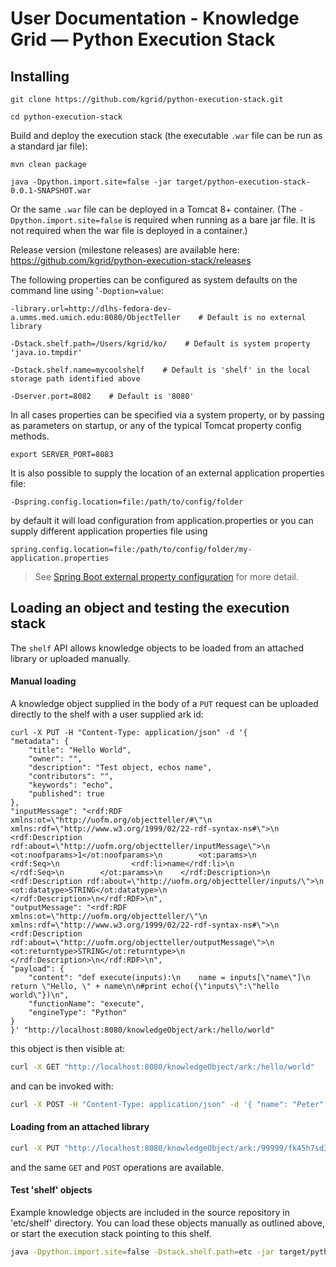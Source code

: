 # User Documentation - Knowledge Grid — Python Execution Stack

## Installing

    git clone https://github.com/kgrid/python-execution-stack.git

    cd python-execution-stack

Build and deploy the execution stack (the executable `.war` file can be run as a standard jar file):

    mvn clean package

    java -Dpython.import.site=false -jar target/python-execution-stack-0.0.1-SNAPSHOT.war

Or the same `.war` file can be deployed in a Tomcat 8+ container. (The `-Dpython.import.site=false` is required when running as a
bare jar file.  It is not required when the war file is deployed in a container.)

Release version (milestone releases) are available here: https://github.com/kgrid/python-execution-stack/releases


The following properties can be configured as system defaults on the command line using '`-Doption=value`:


    -library.url=http://dlhs-fedora-dev-a.umms.med.umich.edu:8080/ObjectTeller    # Default is no external library

    -Dstack.shelf.path=/Users/kgrid/ko/    # Default is system property 'java.io.tmpdir'

    -Dstack.shelf.name=mycoolshelf    # Default is 'shelf' in the local storage path identified above

    -Dserver.port=8082    # Default is '8080'

In all cases properties can be specified via a system property, or by passing
as parameters on startup, or any of the typical Tomcat property config methods.

    export SERVER_PORT=8083

It is also possible to supply the location of an external application properties file:

    -Dspring.config.location=file:/path/to/config/folder

 by default it will load configuration from application.properties
    or you can supply different application properties file using

    spring.config.location=file:/path/to/config/folder/my-application.properties

> See [Spring Boot external property configuration](https://docs.spring.io/spring-boot/docs/current/reference/html/boot-features-external-config.html) for more detail.


## Loading an object and testing the execution stack

The `shelf` API allows knowledge objects to be loaded from an attached library or uploaded manually.

#### Manual loading

A knowledge object supplied in the body of a `PUT` request can be uploaded directly to
the shelf with a user  supplied ark id:

```
curl -X PUT -H "Content-Type: application/json" -d '{
"metadata": {
    "title": "Hello World",
    "owner": "",
    "description": "Test object, echos name",
    "contributors": "",
    "keywords": "echo",
    "published": true
},
"inputMessage": "<rdf:RDF xmlns:ot=\"http://uofm.org/objectteller/#\"\n         xmlns:rdf=\"http://www.w3.org/1999/02/22-rdf-syntax-ns#\">\n    <rdf:Description rdf:about=\"http://uofm.org/objectteller/inputMessage\">\n        <ot:noofparams>1</ot:noofparams>\n        <ot:params>\n            <rdf:Seq>\n                <rdf:li>name</rdf:li>\n            </rdf:Seq>\n        </ot:params>\n    </rdf:Description>\n    <rdf:Description rdf:about=\"http://uofm.org/objectteller/inputs/\">\n        <ot:datatype>STRING</ot:datatype>\n    </rdf:Description>\n</rdf:RDF>\n",
"outputMessage": "<rdf:RDF xmlns:ot=\"http://uofm.org/objectteller/\"\n  xmlns:rdf=\"http://www.w3.org/1999/02/22-rdf-syntax-ns#\">\n  <rdf:Description rdf:about=\"http://uofm.org/objectteller/outputMessage\">\n    <ot:returntype>STRING</ot:returntype>\n  </rdf:Description>\n</rdf:RDF>\n",
"payload": {
    "content": "def execute(inputs):\n    name = inputs[\"name\"]\n    return \"Hello, \" + name\n\n#print echo({\"inputs\":\"hello world\"})\n",
    "functionName": "execute",
    "engineType": "Python"
}
}' "http://localhost:8080/knowledgeObject/ark:/hello/world"
```

this object is then visible at:

```bash
curl -X GET "http://localhost:8080/knowledgeObject/ark:/hello/world"
  ```

and can be invoked with:

```bash
curl -X POST -H "Content-Type: application/json" -d '{ "name": "Peter" }' "http://localhost:8080/knowledgeObject/ark:/hello/world/result"
```

#### Loading from an attached library


```bash
curl -X PUT "http://localhost:8080/knowledgeObject/ark:/99999/fk45h7sd3p"
   ```

and the same `GET` and `POST` operations are available.

#### Test 'shelf' objects

Example knowledge objects are included in the source repository in 'etc/shelf' directory.
You can load these  objects manually as outlined above, or start the execution stack
pointing to this shelf.

```bash
java -Dpython.import.site=false -Dstack.shelf.path=etc -jar target/python-execution-stack-0.0.1-SNAPSHOT.war
```


